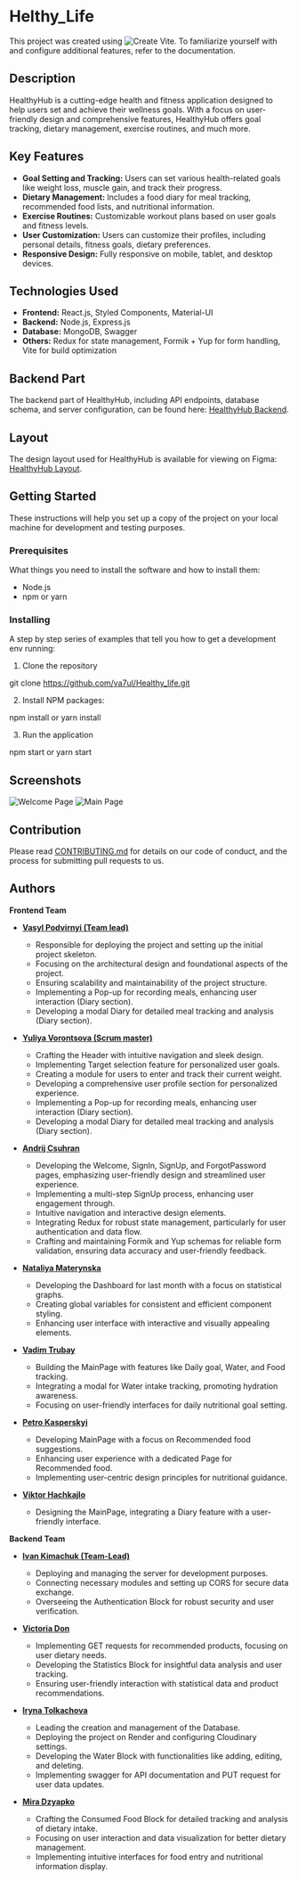 # Helthy_Life

This project was created using ![Create Vite](https://vitejs.dev). To
familiarize yourself with and configure additional features, refer to the
documentation.

## Description

<DESCRIPTION>

HealthyHub is a cutting-edge health and fitness application designed to help
users set and achieve their wellness goals. With a focus on user-friendly design
and comprehensive features, HealthyHub offers goal tracking, dietary management,
exercise routines, and much more.

## Key Features

- **Goal Setting and Tracking:** Users can set various health-related goals like
  weight loss, muscle gain, and track their progress.
- **Dietary Management:** Includes a food diary for meal tracking, recommended
  food lists, and nutritional information.
- **Exercise Routines:** Customizable workout plans based on user goals and
  fitness levels.
- **User Customization:** Users can customize their profiles, including personal
  details, fitness goals, dietary preferences.
- **Responsive Design:** Fully responsive on mobile, tablet, and desktop
  devices.

## Technologies Used

- **Frontend:** React.js, Styled Components, Material-UI
- **Backend:** Node.js, Express.js
- **Database:** MongoDB, Swagger
- **Others:** Redux for state management, Formik + Yup for form handling, Vite
  for build optimization

## Backend Part

The backend part of HealthyHub, including API endpoints, database schema, and
server configuration, can be found here:
[HealthyHub Backend](https://github.com/Ivankimachuk/Healthy_life_backend).

## Layout

The design layout used for HealthyHub is available for viewing on Figma:
[HealthyHub Layout](https://www.figma.com/file/TY1tlWppyNqqV3HDMs2hWX/HealthyHub?type=design&mode=design&t=Z0TJxokuNxjGryah-0).

## Getting Started

These instructions will help you set up a copy of the project on your local
machine for development and testing purposes.

### Prerequisites

What things you need to install the software and how to install them:

- Node.js
- npm or yarn

### Installing

A step by step series of examples that tell you how to get a development env
running:

1. Clone the repository

git clone <https://github.com/va7ul/Healthy_life.git>

2. Install NPM packages:

npm install or yarn install

3. Run the application

npm start or yarn start

## Screenshots

![Welcome Page](/src/assets/images/Welcome-page.png)
![Main Page](/src/assets/images/Main-page.png)

## Contribution

Please read [CONTRIBUTING.md](LINK_TO_YOUR_CONTRIBUTING_GUIDELINES) for details
on our code of conduct, and the process for submitting pull requests to us.

## Authors

**Frontend Team**

- **[Vasyl Podvirnyi (Team lead)](https://github.com/va7ul)**

    - Responsible for deploying the project and setting up the initial project
      skeleton.
    - Focusing on the architectural design and foundational aspects of the
      project.
    - Ensuring scalability and maintainability of the project structure.
    - Implementing a Pop-up for recording meals, enhancing user interaction (Diary
      section).
    - Developing a modal Diary for detailed meal tracking and analysis (Diary
      section).

- **[Yuliya Vorontsova (Scrum master)](https://github.com/VorontsovaYulia)**

    - Crafting the Header with intuitive navigation and sleek design.
    - Implementing Target selection feature for personalized user goals.
    - Creating a module for users to enter and track their current weight.
    - Developing a comprehensive user profile section for personalized experience.
    - Implementing a Pop-up for recording meals, enhancing user interaction (Diary
      section).
    - Developing a modal Diary for detailed meal tracking and analysis (Diary
      section).

- **[Andrij Csuhran](https://github.com/fairycreator)**

    - Developing the Welcome, SignIn, SignUp, and ForgotPassword pages,
      emphasizing user-friendly design and streamlined user experience.
    - Implementing a multi-step SignUp process, enhancing user engagement through.
    - Intuitive navigation and interactive design elements.
    - Integrating Redux for robust state management, particularly for user
      authentication and data flow.
    - Crafting and maintaining Formik and Yup schemas for reliable form
      validation, ensuring data accuracy and user-friendly feedback.

- **[Nataliya Materynska](https://github.com/NatalyaMaterinskaya)**

    - Developing the Dashboard for last month with a focus on statistical graphs.
    - Creating global variables for consistent and efficient component styling.
    - Enhancing user interface with interactive and visually appealing elements.

- **[Vadim Trubay](https://github.com/VadimTrubay)**

    - Building the MainPage with features like Daily goal, Water, and Food
      tracking.
    - Integrating a modal for Water intake tracking, promoting hydration
      awareness.
    - Focusing on user-friendly interfaces for daily nutritional goal setting.

- **[Petro Kasperskyi](https://github.com/PetroKasperskyi)**

    - Developing MainPage with a focus on Recommended food suggestions.
    - Enhancing user experience with a dedicated Page for Recommended food.
    - Implementing user-centric design principles for nutritional guidance.

- **[Viktor Hachkajlo](https://github.com/M1seryy)**

    - Designing the MainPage, integrating a Diary feature with a user-friendly
      interface.

**Backend Team**

- **[Ivan Kimachuk (Team-Lead)](https://github.com/Ivankimachuk)**

    - Deploying and managing the server for development purposes.
    - Connecting necessary modules and setting up CORS for secure data exchange.
    - Overseeing the Authentication Block for robust security and user
      verification.

- **[Victoria Don](https://github.com/victoria2588)**

    - Implementing GET requests for recommended products, focusing on user dietary
      needs.
    - Developing the Statistics Block for insightful data analysis and user
      tracking.
    - Ensuring user-friendly interaction with statistical data and product
      recommendations.

- **[Iryna Tolkachova](https://github.com/Irulik)**

    - Leading the creation and management of the Database.
    - Deploying the project on Render and configuring Cloudinary settings.
    - Developing the Water Block with functionalities like adding, editing, and
      deleting.
    - Implementing swagger for API documentation and PUT request for user data
      updates.

- **[Mira Dzyapko](https://github.com/Miradzyapko)**

    - Crafting the Consumed Food Block for detailed tracking and analysis of
      dietary intake.
    - Focusing on user interaction and data visualization for better dietary
      management.
    - Implementing intuitive interfaces for food entry and nutritional information
      display.
